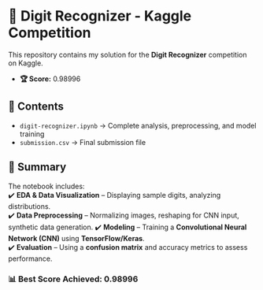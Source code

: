 # 🔢 Digit Recognizer - Kaggle Competition  

This repository contains my solution for the **Digit Recognizer** competition on Kaggle.  

- **🏆 Score:** 0.98996  

## 📁 Contents  
- `digit-recognizer.ipynb` → Complete analysis, preprocessing, and model training  
- `submission.csv` → Final submission file  

## 🚀 Summary  
The notebook includes:  
✔️ **EDA & Data Visualization** – Displaying sample digits, analyzing distributions.  
✔️ **Data Preprocessing** – Normalizing images, reshaping for CNN input, synthetic data generation.
✔️ **Modeling** – Training a **Convolutional Neural Network (CNN)** using **TensorFlow/Keras**.  
✔️ **Evaluation** – Using a **confusion matrix** and accuracy metrics to assess performance.  

### 📊 Best Score Achieved:  0.98996
